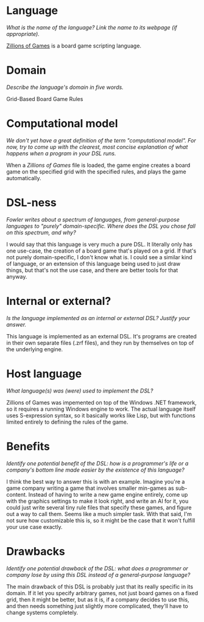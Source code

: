 # Language
_What is the name of the language? Link the name to its webpage 
(if appropriate)._

[Zillions of Games](http://www.zillions-of-games.com/) is a board game scripting language.

# Domain
_Describe the language's domain in five words._

Grid-Based Board Game Rules

# Computational model
_We don't yet have a great definition of the term "computational model". 
For now, try to come up with the clearest, most concise explanation of 
what happens when a program in your DSL runs._

When a *Zillions of Games*  file is loaded, the game engine creates a board game on the specified grid with the specified rules, and plays the game automatically. 

# DSL-ness
_Fowler writes about a spectrum of languages, from general-purpose languages to 
"purely" domain-specific. Where does the DSL you chose fall on this spectrum, 
and why?_ 

I would say that this language is very much a pure DSL. It literally only has one use-case, the creation of a board game that's played on a grid. If that's not purely domain-specific, I don't know what is. 
I could see a similar kind of language, or an extension of this language being used to just draw things, but that's not the use case, and there are better tools for that anyway. 

# Internal or external?
_Is the language implemented as an internal or external DSL? 
Justify your answer._

This language is implemented as an external DSL. It's programs are created in their own separate files (.zrf files), and they run by themselves on top of the underlying engine.

# Host language
_What language(s) was (were) used to implement the DSL?_

Zillions of Games was impemented on top of the Windows .NET framework, so it requires a running Windows engine to work. The actual language itself uses S-expression syntax, so it basically works like Lisp, but with functions limited entirely to defining the rules of the game.  

# Benefits
_Identify one potential benefit of the DSL: how is a programmer's life or a 
company's bottom line made easier by the existence of this language?_

I think the best way to answer this is with an example. Imagine you're a game company writing a game that involves smaller min-games as sub-content. Instead of having to write a new game engine entirely, come up with the graphics settings to make it look right, and write an AI for it, you could just write several tiny rule files that specify these games, and figure out a way to call them. Seems like a much simpler task. With that said, I'm not sure how customizable this is, so it might be the case that it won't fulfill your use case exactly. 

# Drawbacks
_Identify one potential drawback of the DSL: what does a programmer or company 
lose by using this DSL instead of a general-purpose language?_

The main drawback of this DSL is probably just that its really specific in its domain. If it let you specify arbitrary games, not just board games on a fixed grid, then it might be better, but as it is, if a company decides to use this, and then needs something just slightly more complicated, they'll have to change systems completely. 
